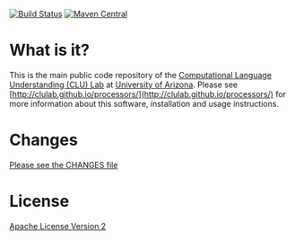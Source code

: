 [![Build Status](https://jenkins.clulab.org/buildStatus/icon?job=processors%2Fmaster)](https://jenkins.clulab.org/job/processors) 
[![Maven Central](https://img.shields.io/maven-central/v/org.clulab/processors-main_2.12)](https://mvnrepository.com/artifact/org.clulab/processors-main)

# What is it?

This is the main public code repository of the [Computational Language Understanding (CLU) Lab](http://clulab.org) at [University of Arizona](http://www.arizona.edu). Please see [http://clulab.github.io/processors/](http://clulab.github.io/processors/) for more information about this software, installation and usage instructions.

# Changes
[Please see the CHANGES file](CHANGES.md)

# License
[Apache License Version 2](LICENSE.txt)
  
